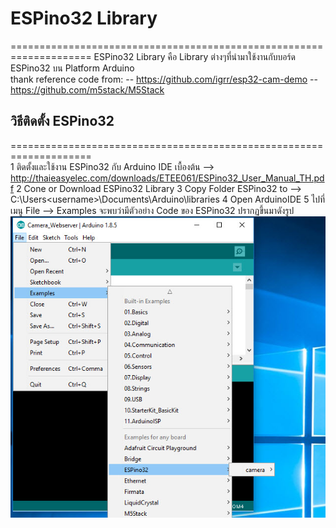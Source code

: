 # ESPino32 Library 
====================================================================
ESPino32 Library คือ Library ต่างๆที่นำมาใช้งานกับบอร์ด ESPino32 บน Platform Arduino  
thank reference code from:
-- https://github.com/igrr/esp32-cam-demo
-- https://github.com/m5stack/M5Stack

## วิธีติดตั้ง ESPino32
====================================================================   
1   ติดตั้งและใช้งาน ESPino32 กับ Arduino IDE เบื้องต้น -->  http://thaieasyelec.com/downloads/ETEE061/ESPino32_User_Manual_TH.pdf 
2 Cone or Download  ESPino32 Library 
3 Copy Folder ESPino32 to --> C:\Users\<username>\Documents\Arduino\libraries
4 Open ArduinoIDE 
5  ไปที่เมนู File --> Examples จะพบว่ามีตัวอย่าง Code ของ ESPino32 ปรากฏขึ้นมาดังรูป
![Pin Functions](docs/pic_example_file.jpg)
